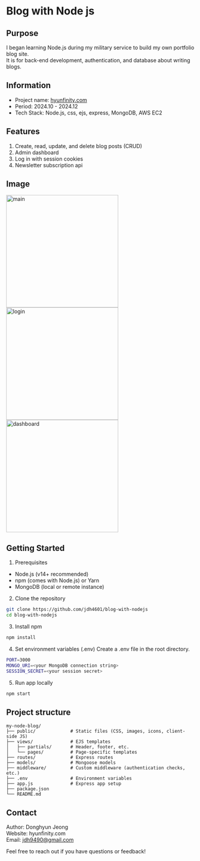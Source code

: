 # Blog with Node js

## Purpose
I began learning Node.js during my military service to build my own portfolio blog site. <br/>
It is for back-end development, authentication, and database about writing blogs.

## Information
- Project name: [hyunfinity.com](https://hyunfinity.com) <br/>
- Period: 2024.10 - 2024.12 <br/>
- Tech Stack: Node.js, css, ejs, express, MongoDB, AWS EC2

## Features
1. Create, read, update, and delete blog posts (CRUD)
2. Admin dashboard
3. Log in with session cookies
4. Newsletter subscription api

## Image
<img src="https://github.com/user-attachments/assets/e34fb3e7-f5ea-4b7a-931c-d7a782f8a9f3" alt="main" width="300" />
<img src="https://github.com/user-attachments/assets/36dc3376-1ac4-4973-99cd-97649cdd1c6b" alt="login" width="300" />
<img src="https://github.com/user-attachments/assets/3a75d4cc-a1f6-4185-9db2-a1d5a44d3dc3" alt="dashboard" width="300" />

## Getting Started
1. Prerequisites
- Node.js (v14+ recommended)
- npm (comes with Node.js) or Yarn
- MongoDB (local or remote instance)

2. Clone the repository
``` bash
git clone https://github.com/jdh4601/blog-with-nodejs
cd blog-with-nodejs
```

3. Install npm
``` bash
npm install
```

4. Set environment variables (.env)
Create a .env file in the root directory.
``` bash
PORT=3000
MONGO_URI=<your MongoDB connection string>
SESSION_SECRET=<your session secret>
```

5. Run app locally
```bash
npm start
```

## Project structure
``` plaintext
my-node-blog/
├── public/             # Static files (CSS, images, icons, client-side JS)
├── views/              # EJS templates
│   ├── partials/       # Header, footer, etc.
│   └── pages/          # Page-specific templates
├── routes/             # Express routes 
├── models/             # Mongoose models
├── middleware/         # Custom middleware (authentication checks, etc.)
├── .env                # Environment variables
├── app.js              # Express app setup
├── package.json        
└── README.md
```

## Contact
Author: Donghyun Jeong <br/>
Website: hyunfinity.com <br/>
Email: jdh9490@gmail.com <br/>

Feel free to reach out if you have questions or feedback!
